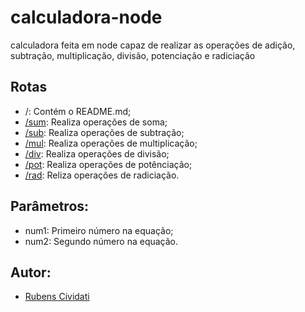 # calculadora-node
calculadora feita em node capaz de realizar as operações de adição, subtração, multiplicação, divisão, potenciação e radiciação

## Rotas

- /: Contém o README.md;
- [/sum](/sum): Realiza operações de soma;
- [/sub](/sub): Realiza operações de subtração;
- [/mul](/mul): Realiza operações de multiplicação;
- [/div](/div): Realiza operações de divisão;
- [/pot](/pot): Realiza operações de potênciação;
- [/rad](/rad): Reliza operações de radiciação.  

## Parâmetros:

- num1: Primeiro número na equação;
- num2: Segundo número na equação.

## Autor:

- [Rubens Cividati](github.com/cividati)